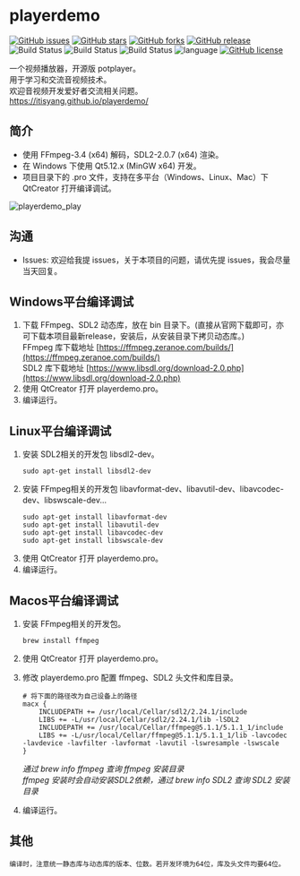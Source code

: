 # playerdemo


[![GitHub issues](https://img.shields.io/github/issues/itisyang/playerdemo.svg)](https://github.com/itisyang/playerdemo/issues)
[![GitHub stars](https://img.shields.io/github/stars/itisyang/playerdemo.svg)](https://github.com/itisyang/playerdemo/stargazers)
[![GitHub forks](https://img.shields.io/github/forks/itisyang/playerdemo.svg)](https://github.com/itisyang/playerdemo/network)
[![GitHub release](https://img.shields.io/github/release/itisyang/playerdemo.svg)](https://github.com/itisyang/playerdemo/releases)
![Build Status](https://github.com/itisyang/playerdemo/actions/workflows/windows.yml/badge.svg)
![Build Status](https://github.com/itisyang/playerdemo/actions/workflows/macos.yml/badge.svg)
![Build Status](https://github.com/itisyang/playerdemo/actions/workflows/ubuntu.yml/badge.svg)
![language](https://img.shields.io/badge/language-c++-DeepPink.svg)
[![GitHub license](https://img.shields.io/github/license/itisyang/playerdemo.svg)](https://github.com/itisyang/playerdemo/blob/master/LICENSE)

一个视频播放器，开源版 potplayer。  
用于学习和交流音视频技术。  
欢迎音视频开发爱好者交流相关问题。  
https://itisyang.github.io/playerdemo/

## 简介
- 使用 FFmpeg-3.4 (x64) 解码，SDL2-2.0.7 (x64) 渲染。  
- 在 Windows 下使用 Qt5.12.x (MinGW x64) 开发。  
- 项目目录下的 .pro 文件，支持在多平台（Windows、Linux、Mac）下 QtCreator 打开编译调试。  

![playerdemo_play](https://cdn.staticaly.com/gh/itisyang/MyImages@master/images/playerdemo_play.png)

## 沟通
- Issues: 欢迎给我提 issues，关于本项目的问题，请优先提 issues，我会尽量当天回复。

## Windows平台编译调试
1. 下载 FFmpeg、SDL2 动态库，放在 bin 目录下。(直接从官网下载即可，亦可下载本项目最新release，安装后，从安装目录下拷贝动态库。)  
    FFmpeg 库下载地址 [https://ffmpeg.zeranoe.com/builds/](https://ffmpeg.zeranoe.com/builds/)  
    SDL2 库下载地址 [https://www.libsdl.org/download-2.0.php](https://www.libsdl.org/download-2.0.php)  
2. 使用 QtCreator 打开 playerdemo.pro。  
3. 编译运行。  

## Linux平台编译调试  
1. 安装 SDL2相关的开发包 libsdl2-dev。  
    ```
    sudo apt-get install libsdl2-dev
    ```
2. 安装 FFmpeg相关的开发包 libavformat-dev、libavutil-dev、libavcodec-dev、libswscale-dev...
    ```
    sudo apt-get install libavformat-dev
    sudo apt-get install libavutil-dev
    sudo apt-get install libavcodec-dev
    sudo apt-get install libswscale-dev
    ```
3. 使用 QtCreator 打开 playerdemo.pro。  
4. 编译运行。  

## Macos平台编译调试
1. 安装 FFmpeg相关的开发包。
    ```
    brew install ffmpeg
    ```
2. 使用 QtCreator 打开 playerdemo.pro。  
3. 修改 playerdemo.pro 配置 ffmpeg、SDL2 头文件和库目录。
    ```
    # 将下面的路径改为自己设备上的路径
    macx {
        INCLUDEPATH += /usr/local/Cellar/sdl2/2.24.1/include
        LIBS += -L/usr/local/Cellar/sdl2/2.24.1/lib -lSDL2
        INCLUDEPATH += /usr/local/Cellar/ffmpeg@5.1.1/5.1.1_1/include
        LIBS += -L/usr/local/Cellar/ffmpeg@5.1.1/5.1.1_1/lib -lavcodec -lavdevice -lavfilter -lavformat -lavutil -lswresample -lswscale
    }
    ```
    *通过 brew info ffmpeg 查询 ffmpeg 安装目录*  
    *ffmpeg 安装时会自动安装SDL2依赖，通过 brew info SDL2 查询 SDL2 安装目录*  

4. 编译运行。  

## 其他

    编译时，注意统一静态库与动态库的版本、位数。若开发环境为64位，库及头文件均要64位。
